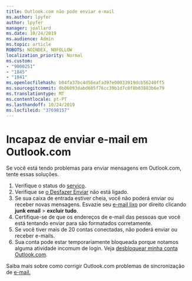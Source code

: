 ```yaml
---
title: Outlook.com não pode enviar e-mail
ms.author: lpyfer
author: lpyfer
manager: joallard
ms.date: 10/24/2019
ms.audience: Admin
ms.topic: article
ROBOTS: NOINDEX, NOFOLLOW
localization_priority: Normal
ms.custom:
- "9000251"
- "1845"
- "1841"
ms.openlocfilehash: b04fa37bc4d56eafa397e00033919dcb56240ff5
ms.sourcegitcommit: 0b06093dabd685f76cc39b1d7c0f8b03883b6e79
ms.translationtype: MT
ms.contentlocale: pt-PT
ms.lasthandoff: 10/24/2019
ms.locfileid: "37698157"
---
```

# <a name="unable-to-send-email-in-outlookcom"></a>Incapaz de enviar e-mail em Outlook.com

Se você está tendo problemas para enviar mensagens em Outlook.com, tente essas soluções.

1. Verifique o status do [serviço](https://go.microsoft.com/fwlink/p/?linkid=837482). 
2. Verifique se [o Desfazer Enviar](https://outlook.live.com/mail/options/mail/messageContent/undoSend) não está ligado.
3. Se sua caixa de entrada estiver cheia, você não poderá enviar ou receber novas mensagens. Esvazie seu [e-mail lixo](https://outlook.live.com/mail/junkemail) por direito clicando **junk email** > **excluir tudo**.
4. Certifique-se de que os endereços de e-mail das pessoas que você está tentando enviar para são formatados corretamente.
5. Se você tiver mais de 20 contas conectadas, não poderá enviar ou receber e-mails.
6. Sua conta pode estar temporariamente bloqueada porque notamos alguma atividade incomum de login. Veja [desbloquear minha conta Outlook.com](https://support.office.com/article/f4ad2701-d166-4d8b-8a6a-9af2a1f8a4c4).

Saiba mais sobre como corrigir Outlook.com problemas de sincronização de [e-mail.](https://support.office.com/article/d39e3341-8d79-4bf1-b3c7-ded602233642)